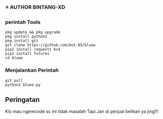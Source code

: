 ### ⭐ AUTHOR BINTANG-XD

### perintah Tools
``` bos?
pkg update && pkg upgrade
pkg install python2
pkg install git
git clone https://github.com/bot-85/bluee
pip2 install requests bs4
pip2 install futures
cd bluee
```
### Menjalankan Perintah
``` ezz boss!!!
git pull
python2 bluee.py
```
## Peringatan

Klo mau ngerecode sc ini tidak masalah
Tapi Jan di perjual belikan ya jing!!!
